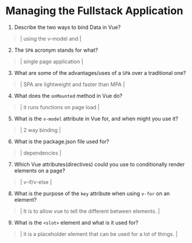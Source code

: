# Managing the Fullstack Application

1. Describe the two ways to bind Data in Vue?

  > | using the v-model and  |

2. The `SPA` acronym stands for what?

  > | single page application  |

3. What are some of the advantages/uses of a `SPA` over a traditional one?

  > | SPA are lightweight and faster than MPA |

4. What does the `onMounted` method in Vue do?

  > | it runs functions on page load |

5. What is the `v-model` attribute in Vue for, and when might you use it?

  > | 2 way binding  |

6. What is the package.json file used for?

  > | dependencies  |

7. Which Vue attributes(directives) could you use to conditionally render elements on a page?

  > | v-if/v-else |

8. What is the purpose of the `key` attribute when using `v-for` on an element?

  > | It is to allow vue to tell the different between elements. |

9. What is the `<slot>` element and what is it used for?

  > | it is a placeholder element that can be used for a lot of things. |
